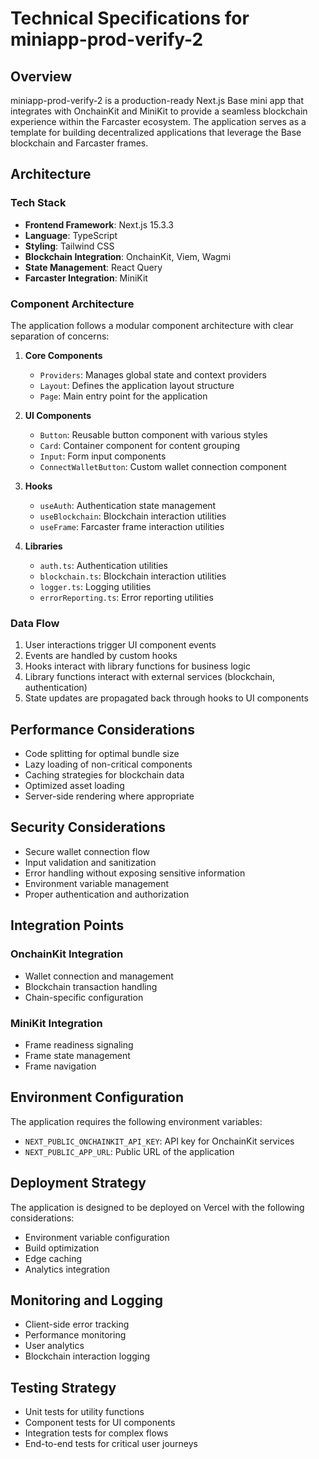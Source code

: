 # Technical Specifications for miniapp-prod-verify-2

## Overview
miniapp-prod-verify-2 is a production-ready Next.js Base mini app that integrates with OnchainKit and MiniKit to provide a seamless blockchain experience within the Farcaster ecosystem. The application serves as a template for building decentralized applications that leverage the Base blockchain and Farcaster frames.

## Architecture

### Tech Stack
- **Frontend Framework**: Next.js 15.3.3
- **Language**: TypeScript
- **Styling**: Tailwind CSS
- **Blockchain Integration**: OnchainKit, Viem, Wagmi
- **State Management**: React Query
- **Farcaster Integration**: MiniKit

### Component Architecture
The application follows a modular component architecture with clear separation of concerns:

1. **Core Components**
   - `Providers`: Manages global state and context providers
   - `Layout`: Defines the application layout structure
   - `Page`: Main entry point for the application

2. **UI Components**
   - `Button`: Reusable button component with various styles
   - `Card`: Container component for content grouping
   - `Input`: Form input components
   - `ConnectWalletButton`: Custom wallet connection component

3. **Hooks**
   - `useAuth`: Authentication state management
   - `useBlockchain`: Blockchain interaction utilities
   - `useFrame`: Farcaster frame interaction utilities

4. **Libraries**
   - `auth.ts`: Authentication utilities
   - `blockchain.ts`: Blockchain interaction utilities
   - `logger.ts`: Logging utilities
   - `errorReporting.ts`: Error reporting utilities

### Data Flow
1. User interactions trigger UI component events
2. Events are handled by custom hooks
3. Hooks interact with library functions for business logic
4. Library functions interact with external services (blockchain, authentication)
5. State updates are propagated back through hooks to UI components

## Performance Considerations
- Code splitting for optimal bundle size
- Lazy loading of non-critical components
- Caching strategies for blockchain data
- Optimized asset loading
- Server-side rendering where appropriate

## Security Considerations
- Secure wallet connection flow
- Input validation and sanitization
- Error handling without exposing sensitive information
- Environment variable management
- Proper authentication and authorization

## Integration Points

### OnchainKit Integration
- Wallet connection and management
- Blockchain transaction handling
- Chain-specific configuration

### MiniKit Integration
- Frame readiness signaling
- Frame state management
- Frame navigation

## Environment Configuration
The application requires the following environment variables:
- `NEXT_PUBLIC_ONCHAINKIT_API_KEY`: API key for OnchainKit services
- `NEXT_PUBLIC_APP_URL`: Public URL of the application

## Deployment Strategy
The application is designed to be deployed on Vercel with the following considerations:
- Environment variable configuration
- Build optimization
- Edge caching
- Analytics integration

## Monitoring and Logging
- Client-side error tracking
- Performance monitoring
- User analytics
- Blockchain interaction logging

## Testing Strategy
- Unit tests for utility functions
- Component tests for UI components
- Integration tests for complex flows
- End-to-end tests for critical user journeys

